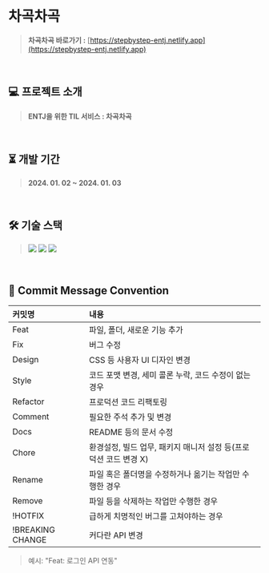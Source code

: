 # 차곡차곡
> **차곡차곡 바로가기 :** [https://stepbystep-entj.netlify.app](https://stepbystep-entj.netlify.app)
<br>

## 💻 프로젝트 소개
> **ENTJ을 위한 TIL 서비스 : 차곡차곡**
<br>

## ⏳ 개발 기간
> **2024. 01. 02 ~ 2024. 01. 03**
<br>

## 🛠 기술 스택
> <img src="https://img.shields.io/badge/JAVA?style=flat-square&logo=JAVA&logoColor=white"/> <img src="https://img.shields.io/badge/Spring-61DAFB?style=flat-square&logo=MySql&logoColor=white"/> <img src="https://img.shields.io/badge/MySql-DB7093?style=flat-square&logo=styled-components&logoColor=white"/>
<br>

## 📃 Commit Message Convention
|커밋명|내용|
|:------|:---|
|Feat|파일, 폴더, 새로운 기능 추가|
|Fix|버그 수정|
|Design|CSS 등 사용자 UI 디자인 변경|
|Style|코드 포맷 변경, 세미 콜론 누락, 코드 수정이 없는 경우|
|Refactor|프로덕션 코드 리팩토링|
|Comment|필요한 주석 추가 및 변경|
|Docs|README 등의 문서 수정|
|Chore|환경설정, 빌드 업무, 패키지 매니저 설정 등(프로덕션 코드 변경 X)|
|Rename|파일 혹은 폴더명을 수정하거나 옮기는 작업만 수행한 경우|
|Remove|파일 등을 삭제하는 작업만 수행한 경우|
|!HOTFIX|급하게 치명적인 버그를 고쳐야하는 경우|
|!BREAKING CHANGE| 커다란 API 변경|
> 예시: "Feat: 로그인 API 연동"
